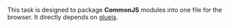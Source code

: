 This task is designed to package __CommonJS__ modules into one file for the browser.
It directly depends on [gluejs].

[gluejs]: http://mixu.net/gluejs/